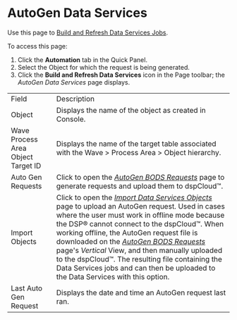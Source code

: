 # AutoGen Data Services

<div class="use">

Use this page to [Build and Refresh Data Services
Jobs](../Use_Cases/Build_and_Refresh_DS_Jobs.htm).

</div>

To access this page:

1.  Click the **Automation** tab in the Quick Panel.
2.  Select the Object for which the request is being generated.
3.  Click the **Build and Refresh Data Services** icon in the Page
    toolbar; the *AutoGen Data Services* page
displays.

|                                    |                                                                                                                                                                                                                                                                                                                                                                                                                                                                                                                                                         |
| ---------------------------------- | ------------------------------------------------------------------------------------------------------------------------------------------------------------------------------------------------------------------------------------------------------------------------------------------------------------------------------------------------------------------------------------------------------------------------------------------------------------------------------------------------------------------------------------------------------- |
| Field                              | Description                                                                                                                                                                                                                                                                                                                                                                                                                                                                                                                                             |
| Object                             | Displays the name of the object as created in Console.                                                                                                                                                                                                                                                                                                                                                                                                                                                                                                  |
| Wave Process Area Object Target ID | Displays the name of the target table associated with the Wave \> Process Area \> Object hierarchy.                                                                                                                                                                                                                                                                                                                                                                                                                                                     |
| Auto Gen Requests                  | Click to open the *[AutoGen BODS Requests](AutoGen_BODS_Requests_H.htm)* page to generate requests and upload them to dspCloud™.                                                                                                                                                                                                                                                                                                                                                                                                                        |
| Import Objects                     | Click to open the *[Import Data Services Objects](../Use_Cases/Import_DS_Objects.htm)* page to upload an AutoGen request. Used in cases where the user must work in offline mode because the DSP® cannot connect to the dspCloud™. When working offline, the AutoGen request file is downloaded on the *[AutoGen BODS Requests](AutoGen_BODS_Requests_H.htm)* page's *Vertical* View, and then manually uploaded to the dspCloud™. The resulting file containing the Data Services jobs and can then be uploaded to the Data Services with this option. |
| Last Auto Gen Request              | Displays the date and time an AutoGen request last ran.                                                                                                                                                                                                                                                                                                                                                                                                                                                                                                 |
